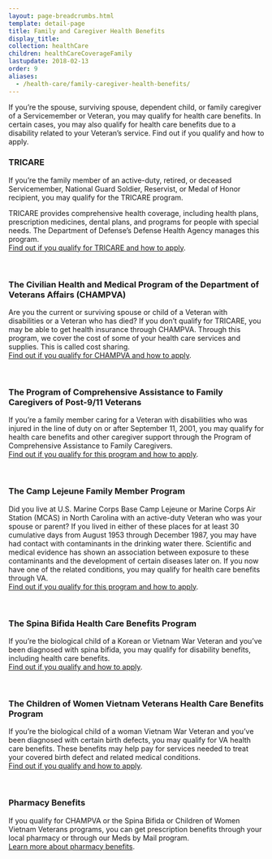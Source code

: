 ```yaml
---
layout: page-breadcrumbs.html
template: detail-page
title: Family and Caregiver Health Benefits
display_title:
collection: healthCare
children: healthCareCoverageFamily
lastupdate: 2018-02-13
order: 9
aliases:
  - /health-care/family-caregiver-health-benefits/
---
```


<div class="va-introtext">

If you’re the spouse, surviving spouse, dependent child, or family caregiver of a Servicemember or Veteran, you may qualify for health care benefits. In certain cases, you may also qualify for health care benefits due to a disability related to your Veteran’s service. Find out if you qualify and how to apply.

</div>

### TRICARE

If you’re the family member of an active-duty, retired, or deceased Servicemember, National Guard Soldier, Reservist, or Medal of Honor recipient, you may qualify for the TRICARE program.

TRICARE provides comprehensive health coverage, including health plans, prescription medicines, dental plans, and programs for people with special needs. The Department of Defense’s Defense Health Agency manages this program. <br>
[Find out if you qualify for TRICARE and how to apply](https://www.tricare.mil/).

<br>

### The Civilian Health and Medical Program of the Department of Veterans Affairs (CHAMPVA)

Are you the current or surviving spouse or child of a Veteran with disabilities or a Veteran who has died? If you don’t qualify for TRICARE, you may be able to get health insurance through CHAMPVA. Through this program, we cover the cost of some of your health care services and supplies. This is called cost sharing. <br>
[Find out if you qualify for CHAMPVA and how to apply](/health-care/family-caregiver-benefits/champva/).

<br>

### The Program of Comprehensive Assistance to Family Caregivers of Post-9/11 Veterans

If you’re a family member caring for a Veteran with disabilities who was injured in the line of duty on or after September 11, 2001, you may qualify for health care benefits and other caregiver support through the Program of Comprehensive Assistance to Family Caregivers. <br>
[Find out if you qualify for this program and how to apply](/health-care/family-caregiver-benefits/comprehensive-assistance/).

<br>

### The Camp Lejeune Family Member Program
Did you live at U.S. Marine Corps Base Camp Lejeune or Marine Corps Air Station (MCAS) in North Carolina with an active-duty Veteran who was your spouse or parent? If you lived in either of these places for at least 30 cumulative days from August 1953 through December 1987, you may have had contact with contaminants in the drinking water there. Scientific and medical evidence has shown an association between exposure to these contaminants and the development of certain diseases later on.
If you now have one of the related conditions, you may qualify for health care benefits through VA. <br>
[Find out if you qualify for this program and how to apply](/disability/eligibility/hazardous-materials-exposure/camp-lejeune-water-contamination/#familymembers).

<br>

### The Spina Bifida Health Care Benefits Program

If you’re the biological child of a Korean or Vietnam War Veteran and you’ve been diagnosed with spina bifida, you may qualify for disability benefits, including health care benefits. <br>
[Find out if you qualify and how to apply](https://www.va.gov/COMMUNITYCARE/programs/dependents/spinabifida/index.asp).

<br>

### The Children of Women Vietnam Veterans Health Care Benefits Program
If you’re the biological child of a woman Vietnam War Veteran and you’ve been diagnosed with certain birth defects, you may qualify for VA health care benefits. These benefits may help pay for services needed to treat your covered birth defect and related medical conditions. <br>
[Find out if you qualify and how to apply](https://www.va.gov/COMMUNITYCARE/programs/dependents/cwvv/index.asp).

<br>

### Pharmacy Benefits
If you qualify for CHAMPVA or the Spina Bifida or Children of Women Vietnam Veterans programs, you can get prescription benefits through your local pharmacy or through our Meds by Mail program. <br>
[Learn more about pharmacy benefits](https://www.va.gov/COMMUNITYCARE/programs/dependents/pharmacy/index.asp).
